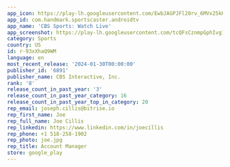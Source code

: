 ```yaml
---
app_icon: https://play-lh.googleusercontent.com/EwbJAGPJFl20rv_6MVx25kHdaLvaTPEofvbqt9bf9mLeYp2ShXWiyZ5qrOFBIA8VuwM
app_id: com.handmark.sportscaster.androidtv
app_name: 'CBS Sports: Watch Live'
app_screenshot: https://play-lh.googleusercontent.com/tcQFsCznmpGphIvg1kmA8v2uRDDdZ3qXduqpAIXgpUU0UapzQuL-NUezBfl2RF7iUQ
category: Sports
country: US
id: r-93xXhaQ9WM
language: en
most_recent_release: '2024-01-30T00:00:00'
publisher_id: '6891'
publisher_name: CBS Interactive, Inc.
rank: '8'
release_count_in_past_year: '3'
release_count_in_past_year_category: 16
release_count_in_past_year_top_in_category: 20
rep_email: joseph.cillis@bitrise.io
rep_first_name: Joe
rep_full_name: Joe Cillis
rep_linkedin: https://www.linkedin.com/in/joecillis
rep_phone: +1 518-258-1902
rep_photo: joe.jpg
rep_title: Account Manager
store: google_play
---
```

